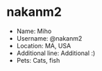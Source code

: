 # nakanm2

* Name: Miho
* Username: @nakanm2
* Location: MA, USA
* Additional line: Additional :)
* Pets: Cats, fish

